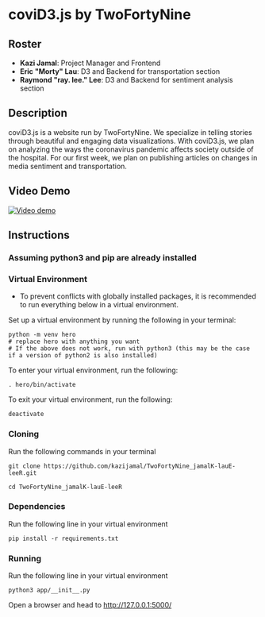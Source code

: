 # coviD3.js by TwoFortyNine

## Roster

- **Kazi Jamal**: Project Manager and Frontend
- **Eric "Morty" Lau**: D3 and Backend for transportation section
- **Raymond "ray. lee." Lee**: D3 and Backend for sentiment analysis section

## Description

coviD3.js is a website run by TwoFortyNine. We specialize in telling stories through beautiful and engaging data visualizations. With coviD3.js, we plan on analyzing the ways the coronavirus pandemic affects society outside of the hospital. For our first week, we plan on publishing articles on changes in media sentiment and transportation. 

## Video Demo

[![Video demo](https://img.youtube.com/vi/EcRPQK6-89Q/0.jpg)](https://www.youtube.com/watch?v=EcRPQK6-89Q&feature=youtu.be)

## Instructions

### Assuming python3 and pip are already installed

### Virtual Environment

- To prevent conflicts with globally installed packages, it is recommended to run everything below in a virtual environment.

Set up a virtual environment by running the following in your terminal:

```shell
python -m venv hero
# replace hero with anything you want
# If the above does not work, run with python3 (this may be the case if a version of python2 is also installed)
```

To enter your virtual environment, run the following:

```shell
. hero/bin/activate
```

To exit your virtual environment, run the following:

```shell
deactivate
```

### Cloning

Run the following commands in your terminal

```shell
git clone https://github.com/kazijamal/TwoFortyNine_jamalK-lauE-leeR.git

cd TwoFortyNine_jamalK-lauE-leeR
```

### Dependencies

Run the following line in your virtual environment

```shell
pip install -r requirements.txt
```

### Running

Run the following line in your virtual environment

```shell
python3 app/__init__.py
```

Open a browser and head to <http://127.0.0.1:5000/>
